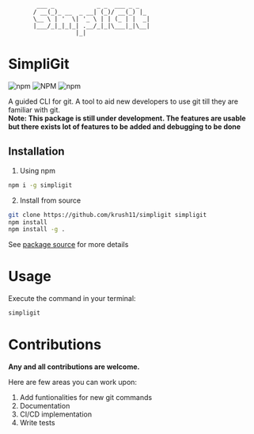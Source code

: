             ___ _            _ _  ___ _ _   
           / __(_)_ __  _ __| (_)/ __(_) |_ 
           \__ \ | '  \| '_ \ | | (_ | |  _|
           |___/_|_|_|_| .__/_|_|\___|_|\__|
                       |_|    

# SimpliGit
![npm](https://img.shields.io/npm/v/simpligit)
![NPM](https://img.shields.io/npm/l/simpligit)
![npm](https://img.shields.io/npm/dt/simpligit)

A guided CLI for git. A tool to aid new developers to use git till they are familiar with git.  
<b>Note: This package is still under development. The features are usable but there exists lot of features to be added and debugging to be done</b>
## Installation
1. Using npm
```bash
npm i -g simpligit
```
2. Install from source
```bash
git clone https://github.com/krush11/simpligit simpligit
npm install
npm install -g .
```
See [package source](https://github.com/krush11/simpligit) for more details

# Usage
Execute the command in your terminal:
```bash
simpligit
```

# Contributions
<b>Any and all contributions are welcome.</b>

Here are few areas you can work upon:
1. Add funtionalities for new git commands
2. Documentation
3. CI/CD implementation
4. Write tests
